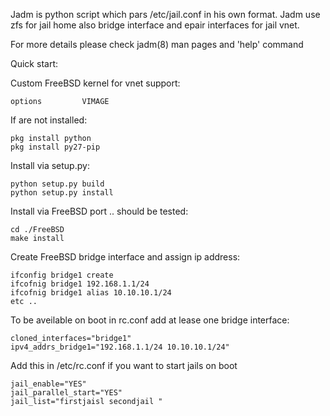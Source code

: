 Jadm is python script which pars /etc/jail.conf in his own format. Jadm use  zfs  for  jail home also bridge interface and epair interfaces for jail vnet.

For more details please check jadm(8) man pages and 'help' command 

Quick start:

Custom FreeBSD kernel for vnet support:

    options         VIMAGE

If are not installed:

    pkg install python
    pkg install py27-pip

Install via setup.py:

    python setup.py build
    python setup.py install

Install via FreeBSD port .. should be tested:

    cd ./FreeBSD
    make install

Create FreeBSD bridge interface and assign ip address:

    ifconfig bridge1 create
    ifcofnig bridge1 192.168.1.1/24
    ifcofnig bridge1 alias 10.10.10.1/24
    etc ..

To be aveilable on boot in rc.conf add at lease one bridge interface:

    cloned_interfaces="bridge1" 
    ipv4_addrs_bridge1="192.168.1.1/24 10.10.10.1/24"

Add this in /etc/rc.conf if you want to start jails on boot

    jail_enable="YES"
    jail_parallel_start="YES"
    jail_list="firstjaisl secondjail "
